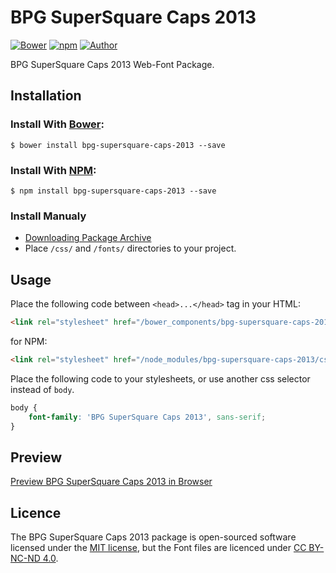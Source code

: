 # BPG SuperSquare Caps 2013

[![Bower](https://img.shields.io/bower/v/bpg-supersquare-caps-2013.svg)](http://bower.io/search/?q=bpg-supersquare-caps-2013)
[![npm](https://img.shields.io/npm/v/bpg-supersquare-caps-2013.svg)](https://www.npmjs.com/package/bpg-supersquare-caps-2013)
[![Author](https://img.shields.io/badge/Font_Author-Besarion_Gugushvili-blue.svg)](https://github.com/web-fonts/bpg-supersquare-caps-2013)

BPG SuperSquare Caps 2013 Web-Font Package.

## Installation

### Install With [Bower](http://bower.io):

```
$ bower install bpg-supersquare-caps-2013 --save
```

### Install With [NPM](https://www.npmjs.com):

```
$ npm install bpg-supersquare-caps-2013 --save
```

### Install Manualy

* [Downloading Package Archive](https://github.com/web-fonts/bpg-supersquare-caps-2013/archive/master.zip)
* Place `/css/` and `/fonts/` directories to your project.

## Usage

Place the following code between `<head>...</head>` tag in your HTML:

```html
<link rel="stylesheet" href="/bower_components/bpg-supersquare-caps-2013/css/bpg-supersquare-caps-2013.css">
```

for NPM:

```html
<link rel="stylesheet" href="/node_modules/bpg-supersquare-caps-2013/css/bpg-supersquare-caps-2013.css">
```

Place the following code to your stylesheets, or use another css selector instead of `body`.

```css
body {
    font-family: 'BPG SuperSquare Caps 2013', sans-serif;
}
```

## Preview

[Preview BPG SuperSquare Caps 2013 in Browser](http://web-fonts.ge/bpg-supersquare-caps-2013)

## Licence

The BPG SuperSquare Caps 2013 package is open-sourced software licensed under the [MIT license](http://opensource.org/licenses/MIT), but the Font files are licenced under [CC BY-NC-ND 4.0](http://creativecommons.org/licenses/by-nc-nd/4.0/).